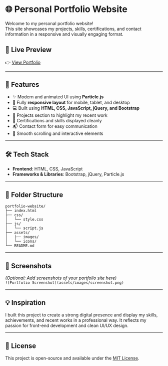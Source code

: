 
# 🌐 Personal Portfolio Website

Welcome to my personal portfolio website!  
This site showcases my projects, skills, certifications, and contact information in a responsive and visually engaging format.

## 🚀 Live Preview

👉 [View Portfolio](https://12-arun05.github.io/Gandhi-Portfolio/#)  

---

## 📌 Features

- ✨ Modern and animated UI using **Particle.js**
- 📱 Fully **responsive layout** for mobile, tablet, and desktop
- 💻 Built using **HTML, CSS, JavaScript, jQuery, and Bootstrap**
- 📂 Projects section to highlight my recent work
- 🧾 Certifications and skills displayed cleanly
- 📬 Contact form for easy communication
- 🔄 Smooth scrolling and interactive elements

---

## 🛠️ Tech Stack

- **Frontend**: HTML, CSS, JavaScript
- **Frameworks & Libraries**: Bootstrap, jQuery, Particle.js

---

## 📁 Folder Structure

```
portfolio-website/
├── index.html
├── css/
│   └── style.css
├── js/
│   └── script.js
├── assets/
│   ├── images/
│   └── icons/
└── README.md
```

---

## 📸 Screenshots

*(Optional: Add screenshots of your portfolio site here)*  
`![Portfolio Screenshot](assets/images/screenshot.png)`

---

## 💡 Inspiration

I built this project to create a strong digital presence and display my skills, achievements, and recent works in a professional way. It reflects my passion for front-end development and clean UI/UX design.

---


## 📜 License

This project is open-source and available under the [MIT License](LICENSE).
